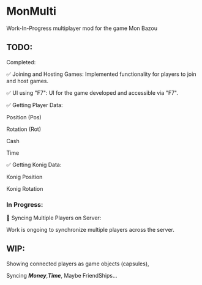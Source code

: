 # MonMulti
Work-In-Progress multiplayer mod for the game Mon Bazou

## TODO:

Completed:

✅ Joining and Hosting Games: Implemented functionality for players to join and host games.

✅ UI using "F7": UI for the game developed and accessible via "F7".

✅ Getting Player Data:

  Position (Pos)
  
  Rotation (Rot)
  
  Cash
  
  Time
  
✅ Getting Konig Data:

  Konig Position
  
  Konig Rotation
  

### In Progress:
  🔄 Syncing Multiple Players on Server:
  
  Work is ongoing to synchronize multiple players across the server.

## WIP:

Showing connected players as game objects (capsules),

Syncing ***Money***,***Time***, Maybe FriendShips...
